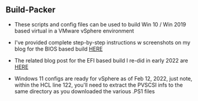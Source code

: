 ## Build-Packer

* These scripts and config files can be used to build Win 10 / Win 2019 based virtual in a VMware vSphere environment

* I've provided complete step-by-step instructions w screenshots on my blog for the BIOS based build [HERE](https://getvpro.wordpress.com/2020/07/29/10-min-windows-10-server-2019-build-automation-via-osdbuilder-autounattend-xml-and-packer-io)

* The related blog post for the EFI based build I re-did in early 2022 are [HERE](https://getvpro.wordpress.com/2022/02/10/windows-build-automation-w-packer-powershell-2022-redux/)

* Windows 11 configs are ready for vSphere as of Feb 12, 2022, just note, within the HCL line 122, you'll need to extract the PVSCSI infs to the same directory as you downloaded the various .PS1 files

